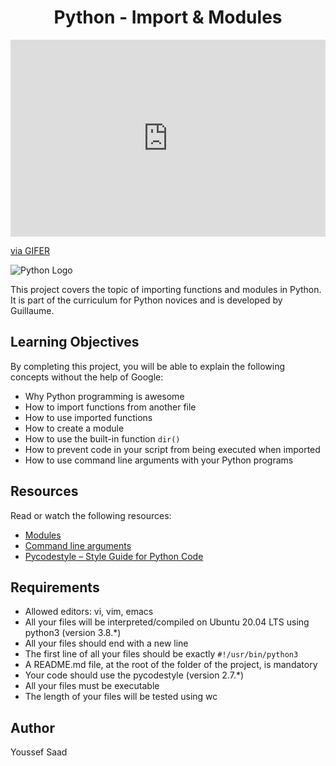 <h1 align="center">Python - Import & Modules</h1>
<p align="center">
<div style="padding-top:62.500%;position:relative;"><iframe src="https://gifer.com/embed/9WsD" width="100%" height="100%" style='position:absolute;top:0;left:0;' frameBorder="0" allowFullScreen></iframe></div><p><a href="https://gifer.com">via GIFER</a></p>
  <img src="https://i.gifer.com/9WsD.gif" alt="Python Logo">
</p>

This project covers the topic of importing functions and modules in Python. It is part of the curriculum for Python novices and is developed by Guillaume.

## Learning Objectives

By completing this project, you will be able to explain the following concepts without the help of Google:

- Why Python programming is awesome
- How to import functions from another file
- How to use imported functions
- How to create a module
- How to use the built-in function `dir()`
- How to prevent code in your script from being executed when imported
- How to use command line arguments with your Python programs

## Resources

Read or watch the following resources:

- [Modules](https://docs.python.org/3/tutorial/modules.html)
- [Command line arguments](https://docs.python.org/3/tutorial/stdlib.html#command-line-arguments)
- [Pycodestyle – Style Guide for Python Code](https://pycodestyle.pycqa.org/en/latest/index.html)

## Requirements

- Allowed editors: vi, vim, emacs
- All your files will be interpreted/compiled on Ubuntu 20.04 LTS using python3 (version 3.8.*)
- All your files should end with a new line
- The first line of all your files should be exactly `#!/usr/bin/python3`
- A README.md file, at the root of the folder of the project, is mandatory
- Your code should use the pycodestyle (version 2.7.*)
- All your files must be executable
- The length of your files will be tested using wc

## Author
Youssef Saad